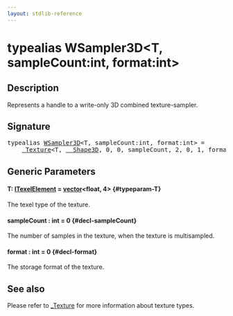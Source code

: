 ```yaml
---
layout: stdlib-reference
---
```


# typealias WSampler3D\<T, sampleCount:int, format:int\>

## Description

Represents a handle to a write-only 3D combined texture-sampler.

## Signature

<pre>
<span class='code_keyword'>typealias</span> <a href="/stdlib-reference/types/wsampler3d-019" class="code_type">WSampler3D</a>&lt;T, sampleCount:<span class="code_keyword">int</span>, format:<span class="code_keyword">int</span>&gt; = 
    <a href="/stdlib-reference/types/0texture-01/index" class="code_type">_Texture</a>&lt;T, <a href="/stdlib-reference/types/0_shape3d-028/index" class="code_type">__Shape3D</a>, 0, 0, sampleCount, 2, 0, 1, format&gt;;
</pre>

## Generic Parameters

#### T: [ITexelElement](/stdlib-reference/interfaces/itexelelement-016/index) = [vector](/stdlib-reference/types/vector/index)\<float, 4\> {#typeparam-T}
The texel type of the texture.

#### sampleCount  : int = 0 {#decl-sampleCount}
The number of samples in the texture, when the texture is multisampled.

#### format  : int = 0 {#decl-format}
The storage format of the texture.


## See also

Please refer to <span class='code'><a href="/stdlib-reference/types/0texture-01/index" class="code_type">_Texture</a></span> for more information about texture types.


